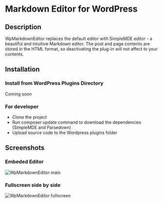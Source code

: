 # Markdown Editor for WordPress

## Description ##
WpMarkdownEditor replaces the default editor with SimpleMDE editor - a beautiful and intuitive Markdown editor.
The post and page contents are stored in the HTML format, so deactivating the plug-in will not affect to your contents.

## Installation ##
### Install from WordPress Plugins Directory
Coming soon

### For developer
- Clone the project
- Run composer update command to download the dependencies (SimpleMDE and Parsedown)
- Upload source code to the Wordpress plugins folder

## Screenshots ##
### Embeded Editor
![WpMarkdownEditor main](http://i.imgur.com/zEZMnk6.jpg)

### Fullscreen side by side
![WpMarkdownEditor fullscreen](http://i.imgur.com/6lawP4i.jpg)
